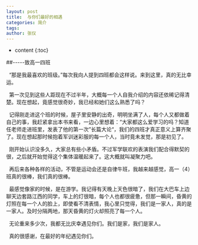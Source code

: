 ```yaml
---
layout: post
title:  与你们最好的相遇
categories: 简介
tags:
author: 张仪
---
```


* content
{:toc}

##-----致高一四班

&nbsp;&nbsp;“那是我最喜欢的班级。”每次我向人提到四班都会这样说。来到这里，真的无比幸运。  
  
&nbsp;&nbsp;第一次见到这些人距现在不过半年，大概每一个人自我介绍的内容还依稀记得清楚。现在想起，竟感觉很奇妙，我已经和她们这么熟悉了吗？  
  
&nbsp;&nbsp;记得刚走进这个班的时候，屋子里安静的出奇，明明坐满了人，每个人又都做着自己的事，我赶紧拿出本书来看，一边心里想着：“大家都这么爱学习的吗？知道任老师走进班里，发表了他的第一次”长篇大论“，我们的四班才真正意义上算齐聚了。现在想起那时候抱着军训迷彩服的每一个人，当时竟未发觉，那是初见了。  
  
&nbsp;&nbsp;刚开始认识没多久，大家总有些小矛盾。不过军学联欢的表演我们配合得默契的很，之后就开始觉得这个集体温暖起来了。这大概就叫凝聚力吧。  
  
&nbsp;&nbsp;再后来各种各样的活动，不管是运动会还是自律牛班，我越来越感觉，高一（4）班真的很棒，我们真的很棒。  
  
&nbsp;&nbsp;最感觉像家的时候，是在游学。我记得有天晚上天色很暗了，我们在大巴车上边聊天边套路江西的同学，车上的灯很暗，每个人也都很疲惫，但那一瞬间，昏黄的灯照在每一个人的脸上，即使看不清表情，我心里只觉得，我们是一家人，真的是一家人。及时分隔两地，那天昏黄的灯火却照亮了每一个人。  
  
&nbsp;&nbsp;无论重来多少次，我都无比庆幸遇见你们。我们是家，我们是家人。  
  
&nbsp;&nbsp;真的很感谢，在最好的年纪遇见你们。